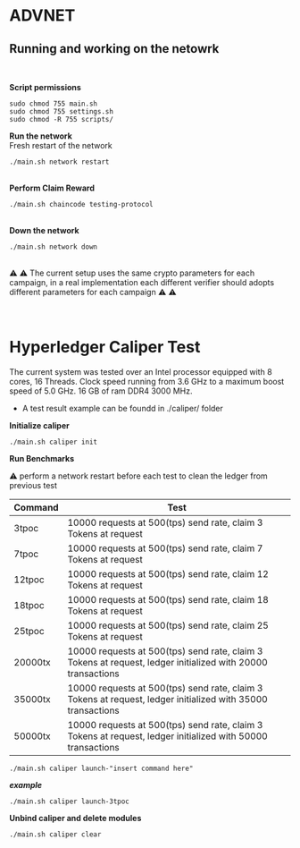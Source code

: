 
# ADVNET

## Running and working on the netowrk
</br>

**Script permissions**
```
sudo chmod 755 main.sh
sudo chmod 755 settings.sh
sudo chmod -R 755 scripts/
```
**Run the network**
</br> Fresh restart of the network
```
./main.sh network restart
```

<!--# </br>Available commands-->
</br>**Perform Claim Reward**
```
./main.sh chaincode testing-protocol
```
</br>**Down the network**
```
./main.sh network down
```
<!--
</br>**Generate proof from campaign verifier**
```
./main.sh chaincode proof
```
</br>**Generate proof and 2 TPoC from campaign verifier**
```
./main.sh chaincode poctpoc
```
**Stop the network**
```
./main.sh network down
```
-->
</br> :warning: :warning:
The current setup uses the same crypto parameters for each campaign, in a real implementation each different verifier should adopts different parameters for each campaign :warning: :warning:
# </br> Hyperledger Caliper Test
The current system was tested over an Intel processor equipped with 8 cores, 16 Threads. Clock speed running from 3.6 GHz to a maximum boost speed of 5.0 GHz. 16 GB of ram DDR4 3000 MHz.
* A test result example can be foundd in ./caliper/ folder

**Initialize caliper**
```
./main.sh caliper init
```
**Run Benchmarks** 

:warning: perform a network restart before each test to clean the ledger from previous test

Command  | Test
------------- | -------------
3tpoc  | 10000 requests at 500(tps) send rate, claim 3 Tokens at request
7tpoc  | 10000 requests at 500(tps) send rate, claim 7 Tokens at request
12tpoc  | 10000 requests at 500(tps) send rate, claim 12 Tokens at request
18tpoc  | 10000 requests at 500(tps) send rate, claim 18 Tokens at request
25tpoc  | 10000 requests at 500(tps) send rate, claim 25 Tokens at request
20000tx  | 10000 requests at 500(tps) send rate, claim 3 Tokens at request, ledger initialized with 20000 transactions
35000tx  | 10000 requests at 500(tps) send rate, claim 3 Tokens at request, ledger initialized with 35000 transactions
50000tx  | 10000 requests at 500(tps) send rate, claim 3 Tokens at request, ledger initialized with 50000 transactions
```
./main.sh caliper launch-"insert command here"
```
***example***
```
./main.sh caliper launch-3tpoc
```
**Unbind caliper and delete modules**
```
./main.sh caliper clear
```